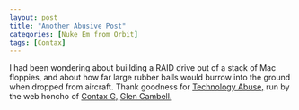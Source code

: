 ```yaml
---
layout: post
title: "Another Abusive Post"
categories: [Nuke Em from Orbit]
tags: [Contax]
---
```

I had been wondering about buiilding a RAID drive out of a stack of Mac floppies, and about how far large rubber balls would burrow into the ground when dropped from aircraft. Thank goodness for <a title="Technology Abuse" href="http://technologyabuse.com/">Technology Abuse,</a> run by the web honcho of <a href="http://www.contaxg.com/">Contax G,</a> <a href="http://contaxg.com/user.php?id=1">Glen Cambell.</a>
